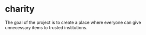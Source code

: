# charity
The goal of the project is to create a place where everyone can give unnecessary items to trusted institutions.

